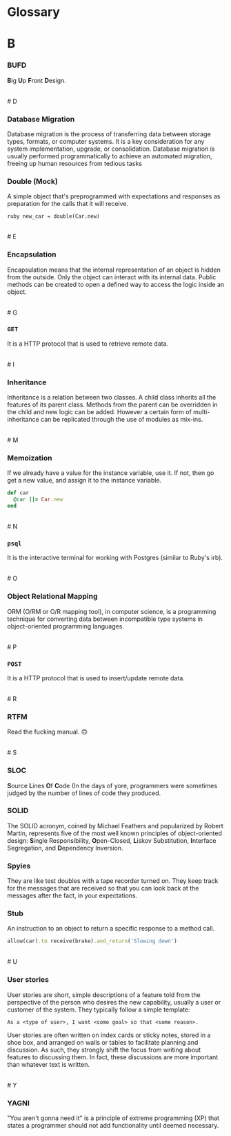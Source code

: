 # Glossary
# B
### BUFD
**B**ig **U**p **F**ront **D**esign.

<br>
# D

### Database Migration
Database migration is the process of transferring data between storage types, formats, or computer systems. It is a key consideration for any system implementation, upgrade, or consolidation. Database migration is usually performed programmatically to achieve an automated migration, freeing up human resources from tedious tasks

### Double (Mock)
A simple object that's preprogrammed with expectations and responses as preparation for the calls that it will receive.
 
```
ruby new_car = double(Car.new)

```

<br>
# E

### Encapsulation
Encapsulation means that the internal representation of an object is hidden from the outside. Only the object can interact with its internal data. Public methods can be created to open a defined way to access the logic inside an object.

<br>
# G

### `GET`
It is a HTTP protocol that is used to retrieve remote data.

<br>
# I

### Inheritance
Inheritance is a relation between two classes. A child class inherits all the features of its parent class. Methods from the parent can be overridden in the child and new logic can be added. However a certain form of multi-inheritance can be replicated through the use of modules as mix-ins.

<br>
# M

### Memoization
If we already have a value for the instance variable, use it. If not, then go get a new value, and assign it to the instance variable.
  
```ruby
def car
  @car ||= Car.new
end
```

<br>
# N

### `psql`
It is the interactive terminal for working with Postgres (similar to Ruby's irb).

<br>
# O

### Object Relational Mapping
ORM (O/RM or O/R mapping tool), in computer science, is a programming technique for converting data between incompatible type systems in object-oriented programming languages.

<br>
# P

### `POST`
It is a HTTP protocol that is used to insert/update remote data.

<br>
# R

### RTFM
Read the fucking manual. 🙃

<br>
# S

### SLOC
**S**ource **L**ines **O**f **C**ode (In the days of yore, programmers were
sometimes judged by the number of lines of code they produced.

### SOLID
The SOLID acronym, coined by Michael Feathers and popularized by Robert Martin, represents five of the most well known principles of object-oriented design: **S**ingle Responsibility, **O**pen-Closed, **L**iskov Substitution, **I**nterface Segregation, and **D**ependency Inversion.

### Spyies 
They are like test doubles with a tape recorder turned on. They keep track for the messages that are received so that you can look back at the messages after the fact, in your expectations.

### Stub
An instruction to an object to return a specific response to a method call.

```ruby
allow(car).to receive(brake).and_return('Slowing down')
```

<br>
# U

### User stories
User stories are short, simple descriptions of a feature told from the perspective of the person who desires the new capability, usually a user or customer of the system. They typically follow a simple template:

```
As a <type of user>, I want <some goal> so that <some reason>.
```

User stories are often written on index cards or sticky notes, stored in a shoe box, and arranged on walls or tables to facilitate planning and discussion. As such, they strongly shift the focus from writing about features to discussing them. In fact, these discussions are more important than whatever text is written.

<br>
# Y

### YAGNI
"You aren't gonna need it" is a principle of extreme programming (XP) that states a programmer should not add functionality until deemed necessary.

